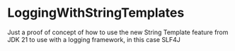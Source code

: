 # LoggingWithStringTemplates

Just a proof of concept of how to use the new String Template feature from JDK 21 to use with a logging framework, in this case SLF4J   
